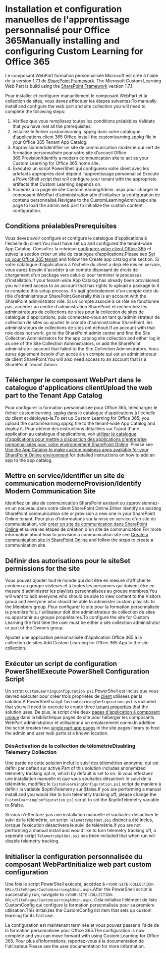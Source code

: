 # <a name="manually-installing-and-configuring-custom-learning-for-office-365"></a><span data-ttu-id="e0fa3-101">Installation et configuration manuelles de l'apprentissage personnalisé pour Office 365</span><span class="sxs-lookup"><span data-stu-id="e0fa3-101">Manually installing and configuring Custom Learning for Office 365</span></span>

<span data-ttu-id="e0fa3-102">Le composant WebPart formation personnalisée Microsoft est créé à l'aide de la version 1.7.1 de [SharePoint Framework](https://docs.microsoft.com/en-us/sharepoint/dev/spfx/sharepoint-framework-overview) .</span><span class="sxs-lookup"><span data-stu-id="e0fa3-102">The Microsoft Custom Learning Web Part is build using the [SharePoint Framework](https://docs.microsoft.com/en-us/sharepoint/dev/spfx/sharepoint-framework-overview) version 1.7.1.</span></span>

<span data-ttu-id="e0fa3-103">Pour installer et configurer manuellement le composant WebPart et la collection de sites, vous devez effectuer les étapes suivantes:</span><span class="sxs-lookup"><span data-stu-id="e0fa3-103">To manually install and configure the web part and site collection you will need to complete the following steps:</span></span>

1. <span data-ttu-id="e0fa3-104">Vérifiez que vous remplissez toutes les conditions préalables.</span><span class="sxs-lookup"><span data-stu-id="e0fa3-104">Validate that you have met all the prerequisites.</span></span>
1. <span data-ttu-id="e0fa3-105">Installez le fichier customlearning. sppkg dans votre catalogue d'applications client 365 Office.</span><span class="sxs-lookup"><span data-stu-id="e0fa3-105">Install the customlearning.sppkg file in your Office 365 Tenant App Catalog.</span></span>
1. <span data-ttu-id="e0fa3-106">Approvisionner/identifier un site de communication moderne qui sert de formation personnalisée pour votre site d'accueil Office 365.</span><span class="sxs-lookup"><span data-stu-id="e0fa3-106">Provision/Identify a modern communication site to act as your Custom Learning for Office 365 home site.</span></span>
1. <span data-ttu-id="e0fa3-107">Exécutez un script PowerShell qui configurera votre client avec les artefacts appropriés dont dépend l'apprentissage personnalisé.</span><span class="sxs-lookup"><span data-stu-id="e0fa3-107">Execute a PowerShell script that will configure your tenant with the appropriate artifacts that Custom Learning depends on.</span></span>
1. <span data-ttu-id="e0fa3-108">Accédez à la page de site CustomLearningAdmin. aspx pour charger le composant WebPart d'administration afin d'initialiser la configuration de contenu personnalisé.</span><span class="sxs-lookup"><span data-stu-id="e0fa3-108">Navigate to the CustomLearningAdmin.aspx site page to load the admin web part to initialize the custom content configuration.</span></span>

## <a name="prerequisites"></a><span data-ttu-id="e0fa3-109">Conditions préalables</span><span class="sxs-lookup"><span data-stu-id="e0fa3-109">Prerequisites</span></span>

<span data-ttu-id="e0fa3-110">Vous devez avoir configuré et configuré le catalogue d'applications à l'échelle du client.</span><span class="sxs-lookup"><span data-stu-id="e0fa3-110">You must have set up and configured the tenant-wide App Catalog.</span></span> <span data-ttu-id="e0fa3-111">Consultez la rubrique [configurer votre client Office 365](https://docs.microsoft.com/en-us/sharepoint/dev/spfx/set-up-your-developer-tenant#create-app-catalog-site) et suivez la section créer un site de catalogue d'applications.</span><span class="sxs-lookup"><span data-stu-id="e0fa3-111">Please see [Set up your Office 365 tenant](https://docs.microsoft.com/en-us/sharepoint/dev/spfx/set-up-your-developer-tenant#create-app-catalog-site) and follow the Create app catalog site section.</span></span> <span data-ttu-id="e0fa3-112">Si votre catalogue d'applications à l'échelle du client a déjà été mis en service, vous aurez besoin d'accéder à un compte disposant de droits de chargement d'un package vers celui-ci pour terminer le processus d'installation.</span><span class="sxs-lookup"><span data-stu-id="e0fa3-112">If your tenant-wide App Catalog has already been provisioned you will need access to an account that has rights to upload a package to it to complete this setup process.</span></span> <span data-ttu-id="e0fa3-113">Il s'agit généralement d'un compte doté du rôle d'administrateur SharePoint.</span><span class="sxs-lookup"><span data-stu-id="e0fa3-113">Generally this is an account with the SharePoint administrator role.</span></span> <span data-ttu-id="e0fa3-114">Si un compte associé à ce rôle ne fonctionne pas, accédez au centre d'administration SharePoint et recherchez les administrateurs de collections de sites pour la collection de sites de catalogue d'applications, puis connectez-vous en tant qu'administrateur de collection de sites ou ajoutez le compte d'administrateur SharePoint. les administrateurs de collections de sites ont échoué.</span><span class="sxs-lookup"><span data-stu-id="e0fa3-114">If an account with that role does not work, go to the SharePoint admin center and find the Site Collection Administrators for the app catalog site collection and either log in as one of the Site Collection Administrators, or add the SharePoint administrator account that failed to the Site Collection Administrators.</span></span> <span data-ttu-id="e0fa3-115">Vous aurez également besoin d'un accès à un compte qui est un administrateur de client SharePoint.</span><span class="sxs-lookup"><span data-stu-id="e0fa3-115">You will also need access to an account that is a SharePoint Tenant Admin.</span></span>

## <a name="upload-the-web-part-to-the-tenant-app-catalog"></a><span data-ttu-id="e0fa3-116">Télécharger le composant WebPart dans le catalogue d'applications client</span><span class="sxs-lookup"><span data-stu-id="e0fa3-116">Upload the web part to the Tenant App Catalog</span></span>

<span data-ttu-id="e0fa3-117">Pour configurer la formation personnalisée pour Office 365, téléchargez le fichier customlearning. sppkg dans le catalogue d'applications à l'échelle du client et déployez-le.</span><span class="sxs-lookup"><span data-stu-id="e0fa3-117">To set up Custom Learning for Office 365, you upload the customlearning.sppkg file to the tenant-wide App Catalog and deploy it.</span></span> <span data-ttu-id="e0fa3-118">Pour obtenir des instructions détaillées sur l'ajout d'une application au catalogue d'applications, voir [utiliser le catalogue d'applications pour mettre à disposition des applications d'entreprise personnalisées pour votre environnement SharePoint Online](https://docs.microsoft.com/en-us/sharepoint/use-app-catalog) .</span><span class="sxs-lookup"><span data-stu-id="e0fa3-118">Please see [Use the App Catalog to make custom business apps available for your SharePoint Online environment](https://docs.microsoft.com/en-us/sharepoint/use-app-catalog) for detailed instructions on how to add an app to the app catalog.</span></span>

## <a name="provisionidentify-modern-communication-site"></a><span data-ttu-id="e0fa3-119">Mettre en service/identifier un site de communication moderne</span><span class="sxs-lookup"><span data-stu-id="e0fa3-119">Provision/Identify Modern Communication Site</span></span>

<span data-ttu-id="e0fa3-120">Identifiez un site de communication SharePoint existant ou approvisionnez-en un nouveau dans votre client SharePoint Online.</span><span class="sxs-lookup"><span data-stu-id="e0fa3-120">Either identify an existing SharePoint communication site or provision a new one in your SharePoint Online tenant.</span></span> <span data-ttu-id="e0fa3-121">Pour plus d'informations sur la mise en service d'un site de communication, voir [créer un site de communication dans SharePoint Online](https://support.office.com/en-us/article/create-a-communication-site-in-sharepoint-online-7fb44b20-a72f-4d2c-9173-fc8f59ba50eb) et suivre les étapes de création d'un site de communication.</span><span class="sxs-lookup"><span data-stu-id="e0fa3-121">For more information about how to provision a communication site see [Create a communication site in SharePoint Online](https://support.office.com/en-us/article/create-a-communication-site-in-sharepoint-online-7fb44b20-a72f-4d2c-9173-fc8f59ba50eb) and follow the steps to create a communication site.</span></span>

## <a name="set-permissions-for-the-site"></a><span data-ttu-id="e0fa3-122">Définir des autorisations pour le site</span><span class="sxs-lookup"><span data-stu-id="e0fa3-122">Set permissions for the site</span></span>

<span data-ttu-id="e0fa3-123">Vous pouvez ajouter tout le monde qui doit être en mesure d'afficher le contenu au groupe visiteurs et à toutes les personnes qui doivent être en mesure d'administrer les playlists personnalisées au groupe membres.</span><span class="sxs-lookup"><span data-stu-id="e0fa3-123">You will want to add everyone who should be able to view content to the Visitors group and everyone who should be able to administer custom playlists to the Members group.</span></span> <span data-ttu-id="e0fa3-124">Pour configurer le site pour la formation personnalisée la première fois, l'utilisateur doit être administrateur de collection de sites ou appartenir au groupe propriétaires.</span><span class="sxs-lookup"><span data-stu-id="e0fa3-124">To configure the site for Custom Learning the first time the user must be either a site collection administrator or part of the Owners group.</span></span>

<span data-ttu-id="e0fa3-125">Ajoutez une application personnalisée d'application Office 365 à la collection de sites.</span><span class="sxs-lookup"><span data-stu-id="e0fa3-125">Add Custom Learning for Office 365 App to the site collection.</span></span>

## <a name="execute-powershell-configuration-script"></a><span data-ttu-id="e0fa3-126">Exécuter un script de configuration PowerShell</span><span class="sxs-lookup"><span data-stu-id="e0fa3-126">Execute PowerShell Configuration Script</span></span>

<span data-ttu-id="e0fa3-127">Un script `CustomLearningConfiguration.ps1` PowerShell est inclus que vous devrez exécuter pour créer trois propriétés de [client](https://docs.microsoft.com/en-us/sharepoint/dev/spfx/tenant-properties) utilisées par la solution.</span><span class="sxs-lookup"><span data-stu-id="e0fa3-127">A PowerShell script `CustomLearningConfiguration.ps1` is included that you will need to execute to create three [tenant properties](https://docs.microsoft.com/en-us/sharepoint/dev/spfx/tenant-properties) that the solution uses.</span></span> <span data-ttu-id="e0fa3-128">De plus, le script crée deux [pages d'application à composant unique](https://docs.microsoft.com/en-us/sharepoint/dev/spfx/web-parts/single-part-app-pages) dans la bibliothèque pages de site pour héberger les composants WebPart administrateur et utilisateur à un emplacement connu.</span><span class="sxs-lookup"><span data-stu-id="e0fa3-128">In addition the script creates two [single part app pages](https://docs.microsoft.com/en-us/sharepoint/dev/spfx/web-parts/single-part-app-pages) in the site pages library to host the admin and user web parts at a known location.</span></span>

### <a name="disabling-telemetry-collection"></a><span data-ttu-id="e0fa3-129">DésActivation de la collection de télémétrie</span><span class="sxs-lookup"><span data-stu-id="e0fa3-129">Disabling Telemetry Collection</span></span>

<span data-ttu-id="e0fa3-130">Une partie de cette solution inclut le suivi des télémétries anonyme, qui est défini par défaut sur activé.</span><span class="sxs-lookup"><span data-stu-id="e0fa3-130">Part of this solution includes anonymized telemetry tracking opt in, which by default is set to on.</span></span> <span data-ttu-id="e0fa3-131">Si vous effectuez une installation manuelle et que vous souhaitez désactiver le suivi de la télémétrie, modifiez le `CustomlearningConfiguration.ps1` script de manière à définir la variable $optInTelemetry sur $false.</span><span class="sxs-lookup"><span data-stu-id="e0fa3-131">If you are performing a manual install and you would like to turn telemetry tracking off, please change the `CustomlearningConfiguration.ps1` script to set the $optInTelemetry variable to $false.</span></span>

<span data-ttu-id="e0fa3-132">Si vous n'effectuez pas une installation manuelle et souhaitez désactiver le suivi de la télémétrie, un script `TelemetryOptOut.ps1` distinct a été inclus, lorsque l'exécution désactivera le suivi de télémétrie.</span><span class="sxs-lookup"><span data-stu-id="e0fa3-132">If you are not performing a manual install and would like to turn telemetry tracking off, a seperate script `TelemetryOptOut.ps1` has been included that when run will disable telemetry tracking.</span></span>

## <a name="initialize-web-part-custom-configuration"></a><span data-ttu-id="e0fa3-133">Initialiser la configuration personnalisée du composant WebPart</span><span class="sxs-lookup"><span data-stu-id="e0fa3-133">Initialize web part custom configuration</span></span>

<span data-ttu-id="e0fa3-134">Une fois le script PowerShell exécuté, accédez à `<YOUR-SITE-COLLECTION-URL>/SitePages/CustomLearningAdmin.aspx`.</span><span class="sxs-lookup"><span data-stu-id="e0fa3-134">After the PowerShell script is successfully run, navigate to `<YOUR-SITE-COLLECTION-URL>/SitePages/CustomLearningAdmin.aspx`.</span></span> <span data-ttu-id="e0fa3-135">Cela initialise l'élément de liste CustomConfig qui configure la formation personnalisée pour sa première utilisation.</span><span class="sxs-lookup"><span data-stu-id="e0fa3-135">This initializes the CustomConfig list item that sets up custom learning for its first use.</span></span>

<span data-ttu-id="e0fa3-136">La configuration est maintenant terminée et vous pouvez passer à l'aide de la formation personnalisée pour Office 365.</span><span class="sxs-lookup"><span data-stu-id="e0fa3-136">The configuration is now complete and you can move forward with using Custom Learning for Office 365.</span></span> <span data-ttu-id="e0fa3-137">Pour plus d'informations, reportez-vous à la documentation de l'utilisateur.</span><span class="sxs-lookup"><span data-stu-id="e0fa3-137">Please see the user documentation for more information.</span></span>